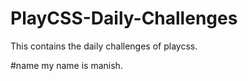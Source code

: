 # PlayCSS-Daily-Challenges
This contains the daily challenges of playcss.

#name 
my name is manish.
